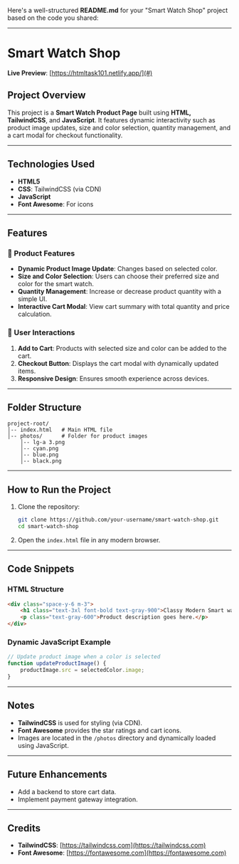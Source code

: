 ﻿Here's a well-structured **README.md** for your "Smart Watch Shop" project based on the code you shared:  

---

# Smart Watch Shop  

**Live Preview**: [https://htmltask101.netlify.app/](#)  

## Project Overview  
This project is a **Smart Watch Product Page** built using **HTML, TailwindCSS**, and **JavaScript**. It features dynamic interactivity such as product image updates, size and color selection, quantity management, and a cart modal for checkout functionality.  

---

## Technologies Used  
- **HTML5**  
- **CSS**: TailwindCSS (via CDN)  
- **JavaScript**  
- **Font Awesome**: For icons  

---

## Features  
### 📌 Product Features  
- **Dynamic Product Image Update**: Changes based on selected color.  
- **Size and Color Selection**: Users can choose their preferred size and color for the smart watch.  
- **Quantity Management**: Increase or decrease product quantity with a simple UI.  
- **Interactive Cart Modal**: View cart summary with total quantity and price calculation.  

### 📌 User Interactions  
1. **Add to Cart**: Products with selected size and color can be added to the cart.  
2. **Checkout Button**: Displays the cart modal with dynamically updated items.  
3. **Responsive Design**: Ensures smooth experience across devices.  

---

## Folder Structure  
```
project-root/
│-- index.html   # Main HTML file  
│-- photos/      # Folder for product images  
    │-- lg-a 3.png  
    │-- cyan.png  
    │-- blue.png  
    │-- black.png  
```

---

## How to Run the Project  
1. Clone the repository:  
   ```bash
   git clone https://github.com/your-username/smart-watch-shop.git  
   cd smart-watch-shop
   ```  
2. Open the `index.html` file in any modern browser.  

---

## Code Snippets  

### HTML Structure  
```html
<div class="space-y-6 m-3">
    <h1 class="text-3xl font-bold text-gray-900">Classy Modern Smart watch</h1>
    <p class="text-gray-600">Product description goes here.</p>
</div>
```

### Dynamic JavaScript Example  
```javascript
// Update product image when a color is selected
function updateProductImage() {
    productImage.src = selectedColor.image;
}
```

---

## Notes  
- **TailwindCSS** is used for styling (via CDN).  
- **Font Awesome** provides the star ratings and cart icons.  
- Images are located in the `/photos` directory and dynamically loaded using JavaScript.  

---

## Future Enhancements  
- Add a backend to store cart data.  
- Implement payment gateway integration.  

---

## Credits  
- **TailwindCSS**: [https://tailwindcss.com](https://tailwindcss.com)  
- **Font Awesome**: [https://fontawesome.com](https://fontawesome.com)  

